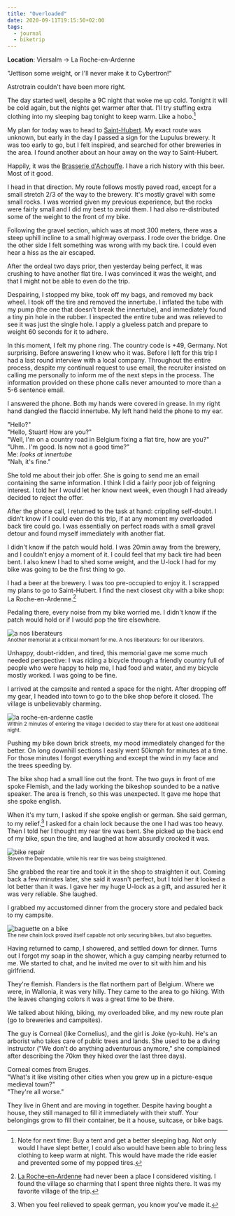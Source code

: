 ```yaml
---
title: "Overloaded"
date: 2020-09-11T19:15:50+02:00
tags:
  - journal
  - biketrip
---
```


**Location**: Viersalm -> La Roche-en-Ardenne

"Jettison some weight, or I'll never make it to Cybertron!"

Astrotrain couldn't have been more right.

The day started well, despite a 9C night that woke me up cold. Tonight it will
be cold again, but the nights get warmer after that. I'll try stuffing extra
clothing into my sleeping bag tonight to keep warm. Like a hobo.[^1]

My plan for today was to head to
[Saint-Hubert](https://goo.gl/maps/8nqAhSxQXtDZ2f6G6). My exact route was
unknown, but early in the day I passed a sign for the Lupulus brewery. It was
too early to go, but I felt inspired, and searched for other breweries in the
area. I found another about an hour away on the way to Saint-Hubert.

Happily, it was the [Brasserie
d'Achouffe](https://chouffe.com/en/brewery-achouffe/). I have a rich history
with this beer. Most of it good.

I head in that direction. My route follows mostly paved road, except for a
small stretch 2/3 of the way to the brewery. It's mostly gravel with some small
rocks. I was worried given my previous experience, but the rocks were fairly
small and I did my best to avoid them. I had also re-distributed some of the
weight to the front of my bike.

Following the gravel section, which was at most 300 meters, there was a steep
uphill incline to a small highway overpass. I rode over the bridge. One the
other side I felt something was wrong with my back tire. I could even hear a
hiss as the air escaped.

After the ordeal two days prior, then yesterday being perfect, it was crushing
to have another flat tire. I was convinced it was the weight, and that I might
not be able to even do the trip.

Despairing, I stopped my bike, took off my bags, and removed my back wheel. I
took off the tire and removed the innertube. I inflated the tube with my pump
(the one that doesn't break the innertube), and immediately found a tiny pin
hole in the rubber. I inspected the entire tube and was relieved to see it was
just the single hole. I apply a glueless patch and prepare to weight 60 seconds
for it to adhere.

In this moment, I felt my phone ring. The country code is +49, Germany. Not
surprising. Before answering I knew who it was. Before I left for this trip I
had a last round interview with a local company. Throughout the entire process,
despite my continual request to use email, the recruiter insisted on calling me
personally to inform me of the next steps in the process. The information
provided on these phone calls never amounted to more than a 5-6 sentence email.

I answered the phone. Both my hands were covered in grease. In my right hand
dangled the flaccid innertube. My left hand held the phone to my ear.

"Hello?"<br>
"Hello, Stuart! How are you?"<br>
"Well, I'm on a country road in Belgium fixing a flat tire, how are you?"<br>
"Uhm.. I'm good. Is now not a good time?"<br>
Me: *looks at innertube*<br>
"Nah, it's fine."

She told me about their job offer. She is going to send me an email containing
the same information. I think I did a fairly poor job of feigning interest. I
told her I would let her know next week, even though I had already decided to
reject the offer.

After the phone call, I returned to the task at hand: crippling self-doubt. I
didn't know if I could even do this trip, if at any moment my overloaded back
tire could go. I was essentially on perfect roads with a small gravel detour
and found myself immediately with another flat.

I didn't know if the patch would hold. I was 20min away from the brewery, and I
couldn't enjoy a moment of it. I could feel that my back tire had been bent. I
also knew I had to shed some weight, and the U-lock I had for my bike was going
to be the first thing to go.

I had a beer at the brewery. I was too pre-occupied to enjoy it. I scrapped my
plans to go to Saint-Hubert. I find the next closest city with a bike shop: La
Roche-en-Ardenne.[^2]

Pedaling there, every noise from my bike worried me. I didn't know if the patch
would hold or if I would pop the tire elsewhere.

<img style="max-width: 100%; width: auto; height: auto;" loading="lazy" src="/images/nos_liberateurs.jpg" alt="a nos liberateurs">
<figcaption><small>Another memorial at a critical moment for me. A nos liberateurs: for our liberators.</small></figcaption>

Unhappy, doubt-ridden, and tired, this memorial gave me some much needed
perspective: I was riding a bicycle through a friendly country full of people
who were happy to help me, I had food and water, and my bicycle mostly worked.
I was going to be fine.

I arrived at the campsite and rented a space for the night. After dropping off
my gear, I headed into town to go to the bike shop before it closed. The
village is unbelievably charming.

<img style="max-width: 100%; width: auto; height: auto;" loading="lazy" src="/images/roche_castle.jpg" alt="la roche-en-ardenne castle">
<figcaption><small>Within 2 minutes of entering the village I decided to stay there for at least one additional night.</small></figcaption>

Pushing my bike down brick streets, my mood immediately changed for the better.
On long downhill sections I easily went 50kmph for minutes at a time. For those
minutes I forgot everything and except the wind in my face and the trees
speeding by.

The bike shop had a small line out the front. The two guys in front of me spoke
Flemish, and the lady working the bikeshop sounded to be a native speaker. The
area is french, so this was unexpected. It gave me hope that she spoke english.

When it's my turn, I asked if she spoke english or german. She said german, to
my relief.[^3] I asked for a chain lock because the one I had was too heavy.
Then I told her I thought my rear tire was bent. She picked up the back end of
my bike, spun the tire, and laughed at how absurdly crooked it was.

<img style="max-width: 100%; width: auto; height: auto;" loading="lazy" src="/images/la_roche_bike.jpg" alt="bike repair">
<figcaption><small>Steven the Dependable, while his rear tire was being straightened.</small></figcaption>

She grabbed the rear tire and took it in the shop to straighten it out. Coming
back a few minutes later, she said it wasn't perfect, but I told her it looked
a lot better than it was. I gave her my huge U-lock as a gift, and assured her
it was very reliable. She laughed.

I grabbed my accustomed dinner from the grocery store and pedaled back to my campsite.

<img style="max-width: 100%; width: auto; height: auto;" loading="lazy" src="/images/la_roche_bike_baguette.jpg" alt="baguette on a bike">
<figcaption><small>The new chain lock proved itself capable not only securing bikes, but also baguettes.</small></figcaption>

Having returned to camp, I showered, and settled down for dinner. Turns out I
forgot my soap in the shower, which a guy camping nearby returned to me. We
started to chat, and he invited me over to sit with him and his girlfriend.

They're flemish. Flanders is the flat northern part of Belgium. Where we were,
in Wallonia, it was very hilly. They came to the area to go hiking. With the
leaves changing colors it was a great time to be there.

We talked about hiking, biking, my overloaded bike, and my new route plan (go
to breweries and campsites).

The guy is Corneal (like Cornelius), and the girl is Joke (yo-kuh). He's an
arborist who takes care of public trees and lands. She used to be a diving
instructor ("We don't do anything adventurous anymore," she complained after
describing the 70km they hiked over the last three days).

Corneal comes from Bruges.<br>
"What's it like visiting other cities when you grew up in a picture-esque medieval town?"<br>
"They're all worse."

They live in Ghent and are moving in together. Despite having bought a house,
they still managed to fill it immediately with their stuff. Your belongings
grow to fill their container, be it a house, suitcase, or bike bags.

[^1]: Note for next time: Buy a tent and get a better sleeping bag. Not only
  would I have slept better, I could also would have been able to bring less
  clothing to keep warm at night. This would have made the ride easier and
  prevented some of my popped tires.

[^2]: [La Roche-en-Ardenne](https://en.wikipedia.org/wiki/La_Roche-en-Ardenne)
  had never been a place I considered visiting. I found the village so charming
  that I spent three nights there. It was my favorite village of the trip.

[^3]: When you feel relieved to speak german, you know you've made it.
